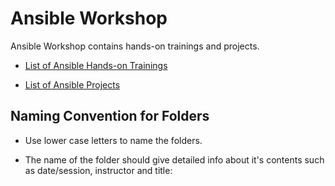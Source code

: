 # Ansible Workshop

Ansible Workshop contains hands-on trainings and projects.

- [List of Ansible Hands-on Trainings](./hands-on/README.md)

- [List of Ansible Projects](./projects/README.md)


## Naming Convention for Folders 

- Use lower case letters to name the folders.

- The name of the folder should give detailed info about it's contents such as date/session, instructor and title: